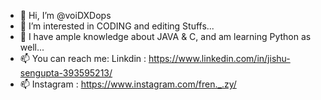 - 👋 Hi, I’m @voiDXDops
- 👀 I’m interested in CODING and editing Stuffs...
- 🌱 I have ample knowledge about JAVA & C, and am learning Python as well...
- 📫 You can reach me: Linkdin     : https://www.linkedin.com/in/jishu-sengupta-393595213/ 
- 📫                   Instagram   : https://www.instagram.com/fren._.zy/

<!---
voiDXDops/voiDXDops is a ✨ special ✨ repository because its `README.md` (this file) appears on your GitHub profile.
You can click the Preview link to take a look at your changes.
--->
